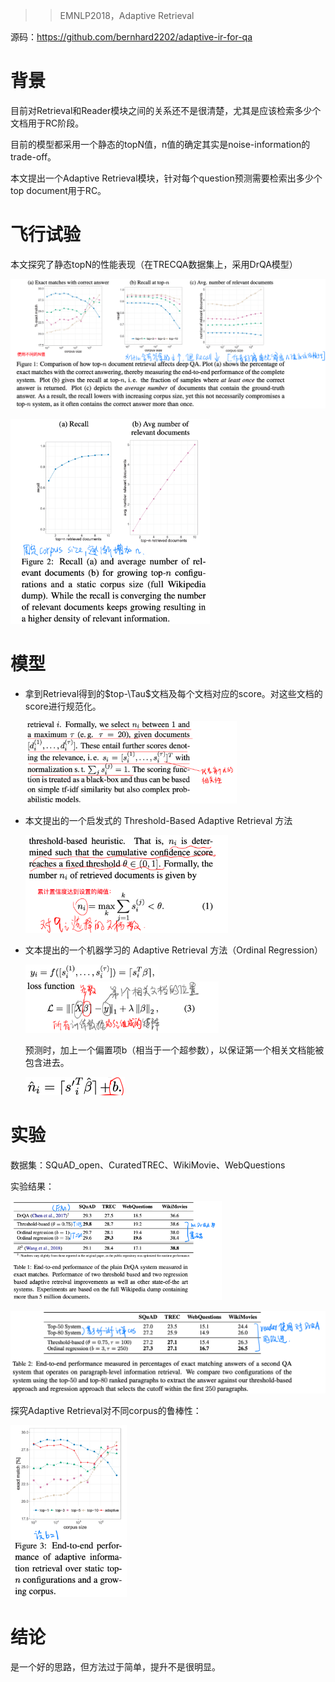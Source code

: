 > > EMNLP2018，Adaptive Retrieval

源码：https://github.com/bernhard2202/adaptive-ir-for-qa

# 背景

目前对Retrieval和Reader模块之间的关系还不是很清楚，尤其是应该检索多少个文档用于RC阶段。

目前的模型都采用一个静态的topN值，n值的确定其实是noise-information的trade-off。

本文提出一个Adaptive Retrieval模块，针对每个question预测需要检索出多少个top document用于RC。



# 飞行试验

本文探究了静态topN的性能表现（在TRECQA数据集上，采用DrQA模型）

![image-20200530172212532](../../images/image-20200530172212532.png)

<img src="../../images/image-20200530172239960.png" alt="image-20200530172239960" style="zoom:33%;" />



# 模型

- 拿到Retrieval得到的$top-\Tau$文档及每个文档对应的score。对这些文档的score进行规范化。

  <img src="../../images/image-20200530172415406.png" alt="image-20200530172415406" style="zoom:33%;" />

- 本文提出的一个启发式的 Threshold-Based Adaptive Retrieval 方法

  <img src="../../images/image-20200530172759061.png" alt="image-20200530172759061" style="zoom:33%;" />

- 文本提出的一个机器学习的 Adaptive Retrieval 方法（Ordinal Regression）

  <img src="../../images/image-20200530172824100.png" alt="image-20200530172824100" style="zoom:33%;" />

  <img src="../../images/image-20200530172845902.png" alt="image-20200530172845902" style="zoom:33%;" />

  预测时，加上一个偏置项b（相当于一个超参数），以保证第一个相关文档能被包含进去。

  <img src="../../images/image-20200530172946182.png" alt="image-20200530172946182" style="zoom:50%;" />



# 实验

数据集：SQuAD_open、CuratedTREC、WikiMovie、WebQuestions

实验结果：

<img src="../../images/image-20200530173918259.png" alt="image-20200530173918259" style="zoom:33%;" />

![image-20200530173846516](../../images/image-20200530173846516.png)

探究Adaptive Retrieval对不同corpus的鲁棒性：

<img src="../../images/image-20200530173503603.png" alt="image-20200530173503603" style="zoom:33%;" />



# 结论

是一个好的思路，但方法过于简单，提升不是很明显。